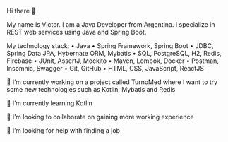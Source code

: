 Hi there 👋

My name is Victor. I am a Java Developer from Argentina. I specialize in REST web services using Java and Spring Boot.

My technology stack:
• Java
• Spring Framework, Spring Boot
• JDBC, Spring Data JPA, Hybernate ORM, Mybatis
• SQL, PostgreSQL, H2, Redis, Firebase
• JUnit, AssertJ, Mockito
• Maven, Lombok, Docker
• Postman, Insomnia, Swagger
• Git, GitHub
• HTML, CSS, JavaScript, ReactJS


🔭 I’m currently working on a project called TurnoMed where I want to try some new technologies such as Kotlin, Mybatis and Redis

🌱 I’m currently learning Kotlin

👯 I’m looking to collaborate on gaining more working experience

🤔 I’m looking for help with finding a job


